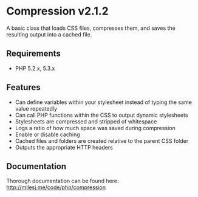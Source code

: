 # Compression v2.1.2 #

A basic class that loads CSS files, compresses them, and saves the resulting output into a cached file.

## Requirements ##

* PHP 5.2.x, 5.3.x

## Features ##

* Can define variables within your stylesheet instead of typing the same value repeatedly
* Can call PHP functions within the CSS to output dynamic stylesheets
* Stylesheets are compressed and stripped of whitespace
* Logs a ratio of how much space was saved during compression
* Enable or disable caching
* Cached files and folders are created relative to the parent CSS folder
* Outputs the appropriate HTTP headers

## Documentation ##

Thorough documentation can be found here: http://milesj.me/code/php/compression


